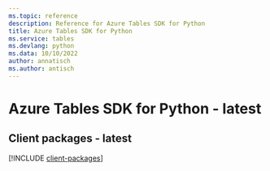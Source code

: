 ```yaml
---
ms.topic: reference
description: Reference for Azure Tables SDK for Python
title: Azure Tables SDK for Python
ms.service: tables
ms.devlang: python
ms.data: 10/10/2022
author: annatisch
ms.author: antisch
---
```

# Azure Tables SDK for Python - latest

## Client packages - latest
[!INCLUDE [client-packages](tables-client-index.md)]